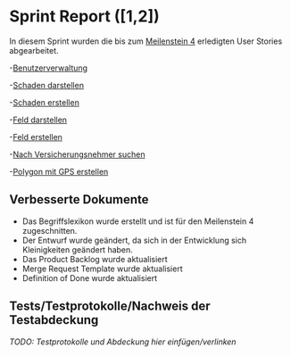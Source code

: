 # Sprint Report ([1,2])

In diesem Sprint wurden die bis zum [Meilenstein 4](https://sopra.informatik.uni-stuttgart.de/sopra-ws1718/sopra-team-11/milestones/2) erledigten User Stories abgearbeitet.

-[Benutzerverwaltung](https://sopra.informatik.uni-stuttgart.de/sopra-ws1718/sopra-team-11/issues/2)

-[Schaden darstellen](https://sopra.informatik.uni-stuttgart.de/sopra-ws1718/sopra-team-11/issues/43)

-[Schaden erstellen](https://sopra.informatik.uni-stuttgart.de/sopra-ws1718/sopra-team-11/issues/13)

-[Feld darstellen](https://sopra.informatik.uni-stuttgart.de/sopra-ws1718/sopra-team-11/issues/30)

-[Feld erstellen](https://sopra.informatik.uni-stuttgart.de/sopra-ws1718/sopra-team-11/issues/17)

-[Nach Versicherungsnehmer suchen](https://sopra.informatik.uni-stuttgart.de/sopra-ws1718/sopra-team-11/issues/42)

-[Polygon mit GPS erstellen](https://sopra.informatik.uni-stuttgart.de/sopra-ws1718/sopra-team-11/issues/21)

## Verbesserte Dokumente

- Das Begriffslexikon wurde erstellt und ist für den Meilenstein 4 zugeschnitten.
- Der Entwurf wurde geändert, da sich in der Entwicklung sich Kleinigkeiten geändert haben.
- Das Product Backlog wurde aktualisiert
- Merge Request Template wurde aktualisiert
- Definition of Done wurde aktualisiert

## Tests/Testprotokolle/Nachweis der Testabdeckung

*TODO: Testprotokolle und Abdeckung hier einfügen/verlinken*